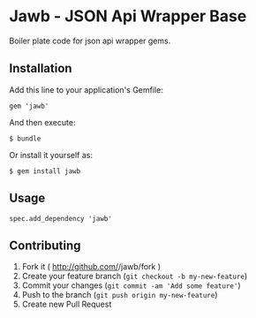 # Jawb - JSON Api Wrapper Base
Boiler plate code for json api wrapper gems.

## Installation

Add this line to your application's Gemfile:

    gem 'jawb'

And then execute:

    $ bundle

Or install it yourself as:

    $ gem install jawb

## Usage

`spec.add_dependency 'jawb'`

## Contributing

1. Fork it ( http://github.com/<my-github-username>/jawb/fork )
2. Create your feature branch (`git checkout -b my-new-feature`)
3. Commit your changes (`git commit -am 'Add some feature'`)
4. Push to the branch (`git push origin my-new-feature`)
5. Create new Pull Request
